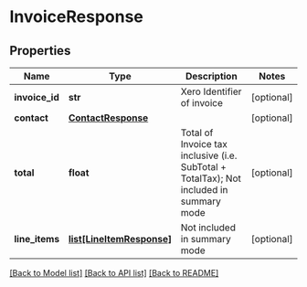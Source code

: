 # InvoiceResponse

## Properties
Name | Type | Description | Notes
------------ | ------------- | ------------- | -------------
**invoice_id** | **str** | Xero Identifier of invoice | [optional] 
**contact** | [**ContactResponse**](ContactResponse.md) |  | [optional] 
**total** | **float** | Total of Invoice tax inclusive (i.e. SubTotal + TotalTax); Not included in summary mode | [optional] 
**line_items** | [**list[LineItemResponse]**](LineItemResponse.md) | Not included in summary mode | [optional] 

[[Back to Model list]](../README.md#documentation-for-models) [[Back to API list]](../README.md#documentation-for-api-endpoints) [[Back to README]](../README.md)


